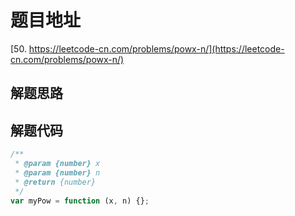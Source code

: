 # 题目地址

[50. https://leetcode-cn.com/problems/powx-n/](https://leetcode-cn.com/problems/powx-n/)

## 解题思路

## 解题代码

```js
/**
 * @param {number} x
 * @param {number} n
 * @return {number}
 */
var myPow = function (x, n) {};
```
